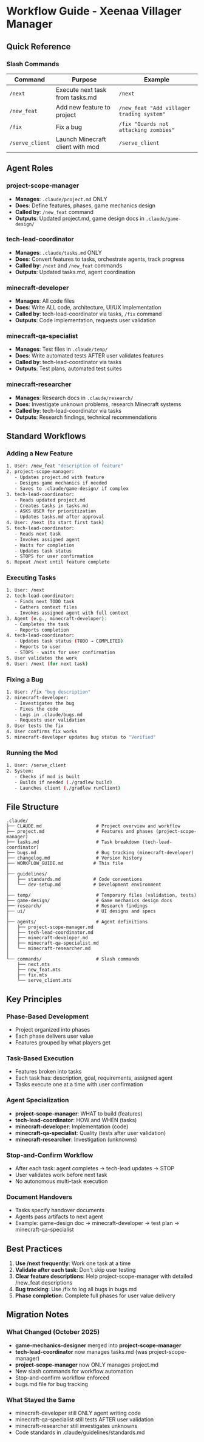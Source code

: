 # Workflow Guide - Xeenaa Villager Manager

## Quick Reference

### Slash Commands

| Command | Purpose | Example |
|---------|---------|---------|
| `/next` | Execute next task from tasks.md | `/next` |
| `/new_feat` | Add new feature to project | `/new_feat "Add villager trading system"` |
| `/fix` | Fix a bug | `/fix "Guards not attacking zombies"` |
| `/serve_client` | Launch Minecraft client with mod | `/serve_client` |

## Agent Roles

### project-scope-manager
- **Manages**: `.claude/project.md` ONLY
- **Does**: Define features, phases, game mechanics design
- **Called by**: `/new_feat` command
- **Outputs**: Updated project.md, game design docs in `.claude/game-design/`

### tech-lead-coordinator
- **Manages**: `.claude/tasks.md` ONLY
- **Does**: Convert features to tasks, orchestrate agents, track progress
- **Called by**: `/next` and `/new_feat` commands
- **Outputs**: Updated tasks.md, agent coordination

### minecraft-developer
- **Manages**: All code files
- **Does**: Write ALL code, architecture, UI/UX implementation
- **Called by**: tech-lead-coordinator via tasks, `/fix` command
- **Outputs**: Code implementation, requests user validation

### minecraft-qa-specialist
- **Manages**: Test files in `.claude/temp/`
- **Does**: Write automated tests AFTER user validates features
- **Called by**: tech-lead-coordinator via tasks
- **Outputs**: Test plans, automated test suites

### minecraft-researcher
- **Manages**: Research docs in `.claude/research/`
- **Does**: Investigate unknown problems, research Minecraft systems
- **Called by**: tech-lead-coordinator via tasks
- **Outputs**: Research findings, technical recommendations

## Standard Workflows

### Adding a New Feature

```bash
1. User: /new_feat "description of feature"
2. project-scope-manager:
   - Updates project.md with feature
   - Designs game mechanics if needed
   - Saves to .claude/game-design/ if complex
3. tech-lead-coordinator:
   - Reads updated project.md
   - Creates tasks in tasks.md
   - ASKS USER for prioritization
   - Updates tasks.md after approval
4. User: /next (to start first task)
5. tech-lead-coordinator:
   - Reads next task
   - Invokes assigned agent
   - Waits for completion
   - Updates task status
   - STOPS for user confirmation
6. Repeat /next until feature complete
```

### Executing Tasks

```bash
1. User: /next
2. tech-lead-coordinator:
   - Finds next TODO task
   - Gathers context files
   - Invokes assigned agent with full context
3. Agent (e.g., minecraft-developer):
   - Completes the task
   - Reports completion
4. tech-lead-coordinator:
   - Updates task status (TODO → COMPLETED)
   - Reports to user
   - STOPS - waits for user confirmation
5. User validates the work
6. User: /next (for next task)
```

### Fixing a Bug

```bash
1. User: /fix "bug description"
2. minecraft-developer:
   - Investigates the bug
   - Fixes the code
   - Logs in .claude/bugs.md
   - Requests user validation
3. User tests the fix
4. User confirms fix works
5. minecraft-developer updates bug status to "Verified"
```

### Running the Mod

```bash
1. User: /serve_client
2. System:
   - Checks if mod is built
   - Builds if needed (./gradlew build)
   - Launches client (./gradlew runClient)
```

## File Structure

```
.claude/
├── CLAUDE.md                    # Project overview and workflow
├── project.md                   # Features and phases (project-scope-manager)
├── tasks.md                     # Task breakdown (tech-lead-coordinator)
├── bugs.md                      # Bug tracking (minecraft-developer)
├── changelog.md                 # Version history
├── WORKFLOW_GUIDE.md           # This file
│
├── guidelines/
│   ├── standards.md            # Code conventions
│   └── dev-setup.md            # Development environment
│
├── temp/                        # Temporary files (validation, tests)
├── game-design/                 # Game mechanics design docs
├── research/                    # Research findings
├── ui/                          # UI designs and specs
│
├── agents/                      # Agent definitions
│   ├── project-scope-manager.md
│   ├── tech-lead-coordinator.md
│   ├── minecraft-developer.md
│   ├── minecraft-qa-specialist.md
│   └── minecraft-researcher.md
│
└── commands/                    # Slash commands
    ├── next.mts
    ├── new_feat.mts
    ├── fix.mts
    └── serve_client.mts
```

## Key Principles

### Phase-Based Development
- Project organized into phases
- Each phase delivers user value
- Features grouped by what players get

### Task-Based Execution
- Features broken into tasks
- Each task has: description, goal, requirements, assigned agent
- Tasks execute one at a time with user confirmation

### Agent Specialization
- **project-scope-manager**: WHAT to build (features)
- **tech-lead-coordinator**: HOW and WHEN (tasks)
- **minecraft-developer**: Implementation (code)
- **minecraft-qa-specialist**: Quality (tests after user validation)
- **minecraft-researcher**: Investigation (unknowns)

### Stop-and-Confirm Workflow
- After each task: agent completes → tech-lead updates → STOP
- User validates work before next task
- No autonomous multi-task execution

### Document Handovers
- Tasks specify handover documents
- Agents pass artifacts to next agent
- Example: game-design doc → minecraft-developer → test plan → minecraft-qa-specialist

## Best Practices

1. **Use /next frequently**: Work one task at a time
2. **Validate after each task**: Don't skip user testing
3. **Clear feature descriptions**: Help project-scope-manager with detailed /new_feat descriptions
4. **Bug tracking**: Use /fix to log all bugs in bugs.md
5. **Phase completion**: Complete full phases for user value delivery

## Migration Notes

### What Changed (October 2025)
- **game-mechanics-designer** merged into **project-scope-manager**
- **tech-lead-coordinator** now manages tasks.md (was project-scope-manager)
- **project-scope-manager** now ONLY manages project.md
- New slash commands for workflow automation
- Stop-and-confirm workflow enforced
- bugs.md file for bug tracking

### What Stayed the Same
- minecraft-developer still ONLY agent writing code
- minecraft-qa-specialist still tests AFTER user validation
- minecraft-researcher still investigates unknowns
- Code standards in .claude/guidelines/standards.md
